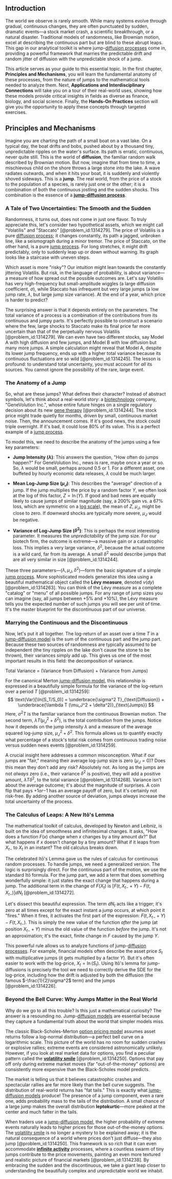 ## Introduction
The world we observe is rarely smooth. While many systems evolve through gradual, continuous changes, they are often punctuated by sudden, dramatic events—a stock market crash, a scientific breakthrough, or a natural disaster. Traditional models of randomness, like Brownian motion, excel at describing the continuous part but are blind to these abrupt leaps. This gap in our analytical toolkit is where jump-[diffusion processes](@article_id:170202) come in, providing a powerful framework that marries the predictable drift and random jitter of diffusion with the unpredictable shock of a jump.

This article serves as your guide to this essential topic. In the first chapter, **Principles and Mechanisms**, you will learn the fundamental anatomy of these processes, from the nature of jumps to the mathematical tools needed to analyze them. Next, **Applications and Interdisciplinary Connections** will take you on a tour of their real-world uses, showing how these models provide critical insights in fields as diverse as finance, biology, and social science. Finally, the **Hands-On Practices** section will give you the opportunity to apply these concepts through targeted exercises.

## Principles and Mechanisms

Imagine you are charting the path of a small boat on a vast lake. On a typical day, the boat drifts and bobs, pushed about by a thousand tiny, unpredictable ripples on the water's surface. Its path is erratic, continuous, never quite still. This is the world of **diffusion**, the familiar random walk described by Brownian motion. But now, imagine that from time to time, a mischievous child on the shore throws a large stone into the lake. A wave radiates outwards, and when it hits your boat, it is suddenly and violently shoved sideways. This is a **jump**. The real world, from the price of a stock to the population of a species, is rarely just one or the other; it is a combination of both the continuous jostling and the sudden shocks. This combination is the essence of a **[jump-diffusion process](@article_id:147407)**.

### A Tale of Two Uncertainties: The Smooth and the Sudden

Randomness, it turns out, does not come in just one flavor. To truly appreciate this, let's consider two hypothetical assets, which we might call "Volatilis" and "Staccato" [@problem_id:1314279]. The price of Volatilis is a pure [diffusion process](@article_id:267521); it changes constantly, its path a jagged, unbroken line, like a seismograph during a minor tremor. The price of Staccato, on the other hand, is a pure [jump process](@article_id:200979). For long stretches, it might drift predictably, only to suddenly leap up or down without warning. Its graph looks like a staircase with uneven steps.

Which asset is more "risky"? Our intuition might lean towards the constantly jittering Volatilis. But risk, in the language of probability, is about variance—a measure of how spread out the possible outcomes are. Let's say Volatilis has very high-frequency but small-amplitude wiggles (a large diffusion coefficient, $\sigma$), while Staccato has infrequent but very large jumps (a low jump rate, $\lambda$, but large jump size variance). At the end of a year, which price is harder to predict?

The surprising answer is that it depends entirely on the parameters. The total variance of a process is a combination of the contributions from its continuous and jumpy parts. It's perfectly possible to construct a scenario where the few, large shocks to Staccato make its final price far more uncertain than that of the perpetually nervous Volatilis [@problem_id:1314279]. We can even have two different stocks, say Model A with high diffusion and few jumps, and Model B with low diffusion but many more jumps. A simple calculation might reveal that Model A, despite its lower jump frequency, ends up with a higher total variance because its continuous fluctuations are so wild [@problem_id:1314245]. The lesson is profound: to understand total uncertainty, you must account for *all* its sources. You cannot ignore the possibility of the rare, large event.

### The Anatomy of a Jump

So, what are these jumps? What defines their character? Instead of abstract symbols, let's think about a real-world story: a [biotechnology](@article_id:140571) company, "GeneVolution Inc.", whose entire future hinges on a single regulatory decision about its new [gene therapy](@article_id:272185) [@problem_id:1314244]. The stock price might trade quietly for months, driven by small, continuous market noise. Then, the announcement comes. If it's good news, the stock could triple overnight. If it's bad, it could lose 80% of its value. This is a perfect example of a [jump process](@article_id:200979).

To model this, we need to describe the anatomy of the jumps using a few key parameters:

-   **Jump Intensity ($\lambda$)**: This answers the question, "How often do jumps happen?" For GeneVolution Inc., news is rare, maybe once a year or so. So, $\lambda$ would be small, perhaps around $0.5$ or $1$. For a different asset, one buffeted by hourly economic data releases, $\lambda$ could be much larger.

-   **Mean Log-Jump Size ($\mu_J$)**: This describes the "average" direction of a jump. If the jump multiplies the price by a random factor $Y$, we often look at the log of this factor, $Z = \ln(Y)$. If good and bad news are equally likely to cause jumps of similar magnitude (say, a 200% gain vs. a 67% loss, which are symmetric on a [log scale](@article_id:261260)), the mean of $Z$, $\mu_J$, might be close to zero. If downward shocks are typically more severe, $\mu_J$ would be negative.

-   **Variance of Log-Jump Size ($\delta^2$)**: This is perhaps the most interesting parameter. It measures the *unpredictability* of the jump size. For our biotech firm, the outcome is extreme—a massive gain or a catastrophic loss. This implies a very large variance, $\delta^2$, because the actual outcome is a wild card, far from its average. A small $\delta^2$ would describe jumps that are all very similar in size [@problem_id:1314244].

These three parameters—($\lambda, \mu_J, \delta^2$)—form the basic signature of a simple [jump process](@article_id:200979). More sophisticated models generalize this idea using a beautiful mathematical object called the **Lévy measure**, denoted $\nu(dy)$ [@problem_id:1314263]. You can think of the Lévy measure as a complete "catalog" or "menu" of all possible jumps. For any range of jump sizes you can imagine (say, all jumps between +5% and +10%), the Lévy measure tells you the expected number of such jumps you will see per unit of time. It's the master blueprint for the discontinuous part of our universe.

### Marrying the Continuous and the Discontinuous

Now, let's put it all together. The log-return of an asset over a time $T$ in a [jump-diffusion model](@article_id:139810) is the sum of the continuous part and the jump part. Because these two sources of randomness are typically assumed to be independent (the tiny ripples on the lake don't cause the stone to be thrown), their variances simply add up. This gives us one of the most important results in this field: the decomposition of variance.

Total Variance = (Variance from Diffusion) + (Variance from Jumps)

For the canonical Merton [jump-diffusion model](@article_id:139810), this relationship is expressed in a beautifully simple formula for the variance of the log-return over a period $T$ [@problem_id:1314259]:
$$
\text{Var}[\ln(S_T/S_0)] = \underbrace{\sigma^2 T}_{\text{Diffusion}} + \underbrace{\lambda T (\mu_J^2 + \delta^2)}_{\text{Jumps}}
$$
Here, $\sigma^2 T$ is the familiar variance from the continuous Brownian motion. The second term, $\lambda T (\mu_J^2 + \delta^2)$, is the total contribution from the jumps. Notice how it depends on the jump intensity $\lambda$ and a measure of the average squared log-jump size, $\mu_J^2 + \delta^2$. This formula allows us to quantify exactly what percentage of a stock's total risk comes from continuous trading noise versus sudden news events [@problem_id:1314259].

A crucial insight here addresses a common misconception. What if our jumps are "fair," meaning their average log-jump size is zero ($\mu_J=0$)? Does this mean they don't add any risk? Absolutely not. As long as the jumps are not *always* zero (i.e., their variance $\delta^2$ is positive), they will add a positive amount, $\lambda T \delta^2$, to the total variance [@problem_id:1314268]. Variance isn't about the average outcome; it's about the magnitude of surprises. A coin flip that pays +$1 or -$1 has an average payoff of zero, but it's certainly not risk-free. By adding another source of deviation, jumps *always* increase the total uncertainty of the process.

### The Calculus of Leaps: A New Itō's Lemma

The mathematical toolkit of calculus, developed by Newton and Leibniz, is built on the idea of smoothness and infinitesimal changes. It asks, "How does a function $F(x)$ change when $x$ changes by a tiny amount $dx$?" But what happens if $x$ doesn't change by a tiny amount? What if it leaps from $X_{t-}$ to $X_t$ in an instant? The old calculus breaks down.

The celebrated Itō's Lemma gave us the rules of calculus for continuous random processes. To handle jumps, we need a generalized version. The logic is surprisingly direct. For the continuous part of the motion, we use the standard Itō formula. For the jump part, we add a term that does something wonderfully simple: it just states the exact change that happens during a jump. The additional term in the change of $F(X_t)$ is $[F(t, X_{t-} + Y) - F(t, X_{t-})] dN_t$ [@problem_id:1314272].

Let's dissect this beautiful expression. The term $dN_t$ acts like a trigger; it's zero at all times except for the exact instant a jump occurs, at which point it "fires." When it fires, it activates the first part of the expression: $F(t, X_{t-} + Y) - F(t, X_{t-})$. This is simply the new value of the function *after* the jump (at position $X_{t-} + Y$) minus the old value of the function *before* the jump. It's not an approximation; it's the exact, finite change in $F$ caused by the jump $Y$.

This powerful rule allows us to analyze functions of jump-[diffusion processes](@article_id:170202). For example, financial models often describe the asset price $S_t$ with multiplicative jumps (it gets multiplied by a factor $Y$). But it's often easier to work with the log-price, $X_t = \ln(S_t)$. Using Itō's lemma for jump-diffusions is precisely the tool we need to correctly derive the SDE for the log-price, including how the drift is adjusted by both the diffusion (the famous $-\frac{1}{2}\sigma^2$ term) and the jumps [@problem_id:1314226].

### Beyond the Bell Curve: Why Jumps Matter in the Real World

Why do we go to all this trouble? Is this just a mathematical curiosity? The answer is a resounding no. Jump-[diffusion models](@article_id:141691) are essential because they capture a fundamental truth about the world that simpler models miss.

The classic Black-Scholes-Merton [option pricing model](@article_id:138487) assumes asset returns follow a log-normal distribution—a perfect bell curve on a logarithmic scale. This picture of the world has no room for sudden crashes or explosive rallies; extreme events are considered astronomically unlikely. However, if you look at real market data for options, you find a peculiar pattern called the **[volatility smile](@article_id:143351)** [@problem_id:1314250]. Options that pay off only during extreme market moves (far "out-of-the-money" options) are consistently more expensive than the Black-Scholes model predicts.

The market is telling us that it believes catastrophic crashes and spectacular rallies are far more likely than the bell curve suggests. The distribution of real-world returns has "fat tails." This is exactly what [jump-diffusion models](@article_id:264024) produce! The presence of a jump component, even a rare one, adds probability mass to the tails of the distribution. A small chance of a large jump makes the overall distribution **leptokurtic**—more peaked at the center and much fatter in the tails.

When traders use a [jump-diffusion model](@article_id:139810), the higher probability of extreme events naturally leads to higher prices for those out-of-the-money options. The [volatility smile](@article_id:143351) is no longer a mystery to be explained away; it is the natural consequence of a world where prices don't just diffuse—they also jump [@problem_id:1314250]. This framework is so rich that it can even accommodate **[infinite activity](@article_id:197100)** processes, where a countless swarm of tiny jumps contribute to the price movements, painting an even more textured and realistic picture of financial markets [@problem_id:1314238]. By embracing the sudden and the discontinuous, we take a giant leap closer to understanding the beautifully complex and unpredictable world we inhabit.